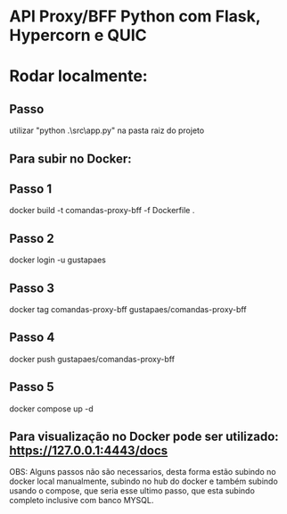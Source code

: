 # API Proxy/BFF Python com Flask, Hypercorn e QUIC

# Rodar localmente:

## Passo
utilizar "python .\src\app.py" na pasta raiz do projeto

## Para subir no Docker:

## Passo 1
docker build -t comandas-proxy-bff -f Dockerfile .

## Passo 2
docker login -u gustapaes

## Passo 3
docker tag comandas-proxy-bff gustapaes/comandas-proxy-bff

## Passo 4
docker push gustapaes/comandas-proxy-bff

## Passo 5
docker compose up -d

## Para visualização no Docker pode ser utilizado: https://127.0.0.1:4443/docs

OBS: Alguns passos não são necessarios, desta forma estão subindo no docker local manualmente, subindo no hub do docker e também subindo usando o compose, que seria esse ultimo passo, que esta subindo completo inclusive com banco MYSQL.
